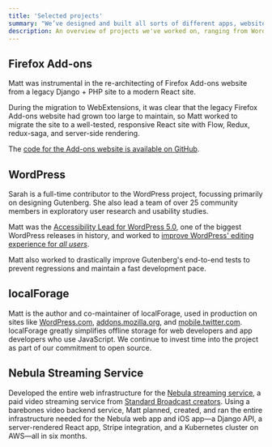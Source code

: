 ```yaml
---
title: 'Selected projects'
summary: "We’ve designed and built all sorts of different apps, websites, and products over the years. Here are just a few of the things we’ve worked on."
description: An overview of projects we've worked on, ranging from WordPress development and design systems to open-source projects and custom web apps.
---
```


## Firefox Add-ons

Matt was instrumental in the re-architecting of Firefox Add-ons website from a legacy Django + PHP site to a modern React site.

During the migration to WebExtensions, it was clear that the legacy Firefox Add-ons website had grown too large to maintain, so Matt worked to migrate the site to a well-tested, responsive React site with Flow, Redux, redux-saga, and server-side rendering.

The [code for the Add-ons website is available on GitHub](https://github.com/mozilla/addons-frontend).

## WordPress

Sarah is a full-time contributor to the WordPress project, focussing primarily on designing Gutenberg. She also lead a team of over 25 community members in exploratory user research and usability studies.

Matt was the [Accessibility Lead for WordPress 5.0](https://make.wordpress.org/core/2018/10/03/a-plan-for-5-0/), one of the biggest WordPress releases in history, and worked to [improve WordPress' editing experience for _all users_](https://make.wordpress.org/core/2018/10/18/regarding-accessibility-in-gutenberg/).

Matt also worked to drastically improve Gutenberg's end-to-end tests to prevent regressions and maintain a fast development pace.

## localForage

Matt is the author and co-maintainer of localForage, used in production on sites like [WordPress.com](http://wordpress.com/), [addons.mozilla.org](http://addons.mozilla.org/), and [mobile.twitter.com](http://mobile.twitter.com/). localForage greatly simplifies offline storage for web developers and app developers who use JavaScript. We continue to invest time into the project as part of our commitment to open source.

## Nebula Streaming Service

Developed the entire web infrastructure for the [Nebula streaming service](https://watchnebula.com), a paid video streaming service from [Standard Broadcast creators](https://standard.tv/). Using a barebones video backend service, Matt planned, created, and ran the entire infrastructure needed for the Nebula web app and iOS app—a Django API, a server-rendered React app, Stripe integration, and a Kubernetes cluster on AWS—all in six months.
